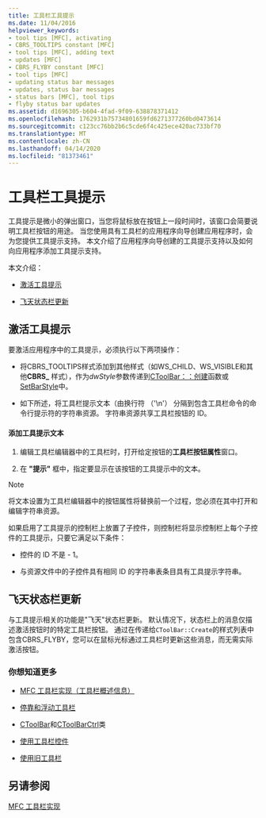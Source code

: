 ```yaml
---
title: 工具栏工具提示
ms.date: 11/04/2016
helpviewer_keywords:
- tool tips [MFC], activating
- CBRS_TOOLTIPS constant [MFC]
- tool tips [MFC], adding text
- updates [MFC]
- CBRS_FLYBY constant [MFC]
- tool tips [MFC]
- updating status bar messages
- updates, status bar messages
- status bars [MFC], tool tips
- flyby status bar updates
ms.assetid: d1696305-b604-4fad-9f09-638878371412
ms.openlocfilehash: 1762931b75734801659fd6271377260bd0473614
ms.sourcegitcommit: c123cc76bb2b6c5cde6f4c425ece420ac733bf70
ms.translationtype: MT
ms.contentlocale: zh-CN
ms.lasthandoff: 04/14/2020
ms.locfileid: "81373461"
---
```

# <a name="toolbar-tool-tips"></a>工具栏工具提示

工具提示是微小的弹出窗口，当您将鼠标放在按钮上一段时间时，该窗口会简要说明工具栏按钮的用途。 当您使用具有工具栏的应用程序向导创建应用程序时，会为您提供工具提示支持。 本文介绍了应用程序向导创建的工具提示支持以及如何向应用程序添加工具提示支持。

本文介绍：

- [激活工具提示](#_core_activating_tool_tips)

- [飞天状态栏更新](#_core_fly_by_status_bar_updates)

## <a name="activating-tool-tips"></a><a name="_core_activating_tool_tips"></a>激活工具提示

要激活应用程序中的工具提示，必须执行以下两项操作：

- 将CBRS_TOOLTIPS样式添加到其他样式（如WS_CHILD、WS_VISIBLE和其他**CBRS_** 样式），作为*dwStyle*参数传递到[CToolBar：：创建](../mfc/reference/ctoolbar-class.md#create)函数或[SetBarStyle](../mfc/reference/ccontrolbar-class.md#setbarstyle)中。

- 如下所述，将工具栏提示文本（由换行符 （'\n'） 分隔到包含工具栏命令的命令行提示符的字符串资源。 字符串资源共享工具栏按钮的 ID。

#### <a name="to-add-the-tool-tip-text"></a>添加工具提示文本

1. 编辑工具栏编辑器中的工具栏时，打开给定按钮的**工具栏按钮属性**窗口。

1. 在 **"提示"** 框中，指定要显示在该按钮的工具提示中的文本。

> [!NOTE]
> 将文本设置为工具栏编辑器中的按钮属性将替换前一个过程，您必须在其中打开和编辑字符串资源。

如果启用了工具提示的控制栏上放置了子控件，则控制栏将显示控制栏上每个子控件的工具提示，只要它满足以下条件：

- 控件的 ID 不是 - 1。

- 与资源文件中的子控件具有相同 ID 的字符串表条目具有工具提示字符串。

## <a name="flyby-status-bar-updates"></a><a name="_core_fly_by_status_bar_updates"></a>飞天状态栏更新

与工具提示相关的功能是"飞天"状态栏更新。 默认情况下，状态栏上的消息仅描述激活按钮时的特定工具栏按钮。 通过在传递给`CToolBar::Create`的样式列表中包含CBRS_FLYBY，您可以在鼠标光标通过工具栏时更新这些消息，而无需实际激活按钮。

### <a name="what-do-you-want-to-know-more-about"></a>你想知道更多

- [MFC 工具栏实现（工具栏概述信息）](../mfc/mfc-toolbar-implementation.md)

- [停靠和浮动工具栏](../mfc/docking-and-floating-toolbars.md)

- [CToolBar](../mfc/reference/ctoolbar-class.md)和[CToolBarCtrl](../mfc/reference/ctoolbarctrl-class.md)类

- [使用工具栏控件](../mfc/working-with-the-toolbar-control.md)

- [使用旧工具栏](../mfc/using-your-old-toolbars.md)

## <a name="see-also"></a>另请参阅

[MFC 工具栏实现](../mfc/mfc-toolbar-implementation.md)
